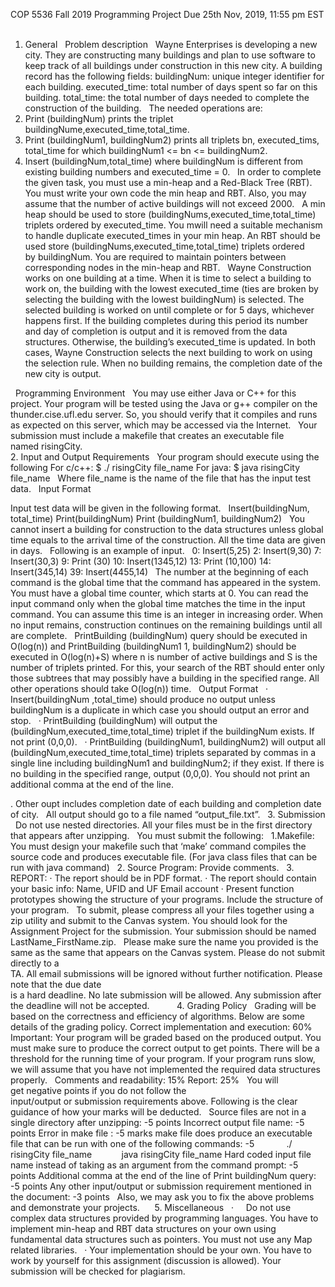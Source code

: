 COP 5536 Fall 2019
Programming Project
Due 25th Nov, 2019, 11:55 pm EST
 
1. General
 
Problem description
 
Wayne Enterprises is developing a new city. They are constructing many buildings and plan to use software to keep track of all buildings under construction in this new city. A building record has the following fields:
buildingNum: unique integer identifier for each building.
executed_time: total number of days spent so far on this building.
total_time: the total number of days needed to complete the construction of the building.
 
The needed operations are:
1. Print (buildingNum) prints the triplet buildingNume,executed_time,total_time.
2. Print (buildingNum1, buildingNum2) prints all triplets bn, executed_tims, total_time for which buildingNum1 <= bn <= buildingNum2.
3. Insert (buildingNum,total_time) where buildingNum is different from existing building numbers and executed_time = 0.
 
In order to complete the given task, you must use a min-heap and a Red-Black Tree (RBT). You must write your own code the min heap and RBT. Also, you may assume that the number of active buildings will not exceed 2000.
 
A min heap should be used to store (buildingNums,executed_time,total_time) triplets ordered by executed_time. You mwill need a suitable mechanism to handle duplicate executed_times in your min heap. An RBT should be used store (buildingNums,executed_time,total_time) triplets ordered by buildingNum. You are required to maintain pointers between corresponding nodes in the min-heap and RBT.
 
Wayne Construction works on one building at a time. When it is time to select a building to work on, the building with the lowest executed_time (ties are broken by selecting the building with the lowest buildingNum) is selected. The selected building is worked on until complete or for 5 days, whichever happens first. If the building completes during this period its number and day of completion is output and it is removed from the data structures. Otherwise, the building’s executed_time is updated. In both cases, Wayne Construction selects the next building to work on using the selection rule. When no building remains, the completion date of the new city is output.
 
 
 

 
Programming Environment
 
You may use either Java or C++ for this project. Your program will be tested using the Java or g++ compiler on the thunder.cise.ufl.edu server. So, you should verify that it compiles and runs as expected on this server, which may be accessed via the Internet.
 
Your submission must include a makefile that creates an executable file named risingCity.
 	
2. Input and Output Requirements
 
Your program should execute using the following
For c/c++:
$ ./ risingCity file_name
For java:
$ java risingCity file_name
 
Where file_name is the name of the file that has the input test data.
 
Input Format

Input test data will be given in the following format.
 
Insert(buildingNum, total_time)
Print(buildingNum)
Print (buildingNum1, buildingNum2)
 
You cannot insert a building for construction to the data structures unless global time equals to the arrival time of the construction. All the time data are given in days.
 
Following is an example of input.
 
0: Insert(5,25)
2: Insert(9,30)
7: Insert(30,3)
9: Print (30)
10: Insert(1345,12)
13: Print (10,100)
14: Insert(345,14)
39: Insert(4455,14)
 
The number at the beginning of each command is the global time that the command has appeared in the system. You must have a global time counter, which starts at 0. You can read the input command only when the global time matches the time in the input command. You can assume this time is an integer in increasing order. When no input remains, construction continues on the remaining buildings until all are complete.
 
PrintBuilding (buildingNum) query should be executed in O(log(n)) and PrintBuilding (buildingNum1 1, buildingNum2) should be executed in O(log(n)+S) where n is number of active buildings and S is the number of triplets printed. For this, your search of the RBT should enter only those subtrees that may possibly have a building in the specified range. All other operations should take O(log(n)) time.
 
Output Format
 
· Insert(buildingNum ,total_time) should produce no output unless buildingNum is a duplicate in which case you should output an error and stop.
 
· PrintBuilding (buildingNum) will output the (buildingNum,executed_time,total_time) triplet if the buildingNum exists. If not print (0,0,0).
 
· PrintBuilding (buildingNum1, buildingNum2) will output all (buildingNum,executed_time,total_time) triplets separated by commas in a single line including buildingNum1 and buildingNum2; if they exist. If there is no building in the specified range, output (0,0,0). You should not print an additional comma at the end of the line.

. Other oupt includes completion date of each building and completion date of city.
 
All output should go to a file named “output_file.txt”.
 
3. Submission
 
Do not use nested directories. All your files must be in the first directory that appears after unzipping.
 
You must submit the following:
 
1.Makefile: You must design your makefile such that ‘make’ command compiles the source code and produces executable file. (For java class files that can be run with java command)
 
2. Source Program: Provide comments.
 
3. REPORT:
· The report should be in PDF format.
· The report should contain your basic info: Name, UFID and UF Email account
· Present function prototypes showing the structure of your programs. Include the structure of your program.
 
To submit, please compress all your files together using a zip utility and submit to the Canvas system. You should look for the Assignment Project for the submission.
Your submission should be named LastName_FirstName.zip.
 
Please make sure the name you provided is the same as the same that appears on the Canvas system. Please do not submit directly to a TA. All email submissions will be ignored without further notification. Please note that the due date is a hard deadline. No late submission will be allowed. Any submission after the deadline will not be accepted.
 
 
 
 
 
4. Grading Policy
 
Grading will be based on the correctness and efficiency of algorithms. Below are some details of the grading policy.
Correct implementation and execution: 60%
Important: Your program will be graded based on the produced output. You must make sure to produce the correct output to get points. There will be a threshold for the running time of your program. If your program runs slow, we will assume that you have not implemented the required data structures properly.
 
Comments and readability: 15%
Report: 25%
 
You will get negative points if you do not follow the input/output or submission requirements above. Following is the clear guidance of how your marks will be deducted.
 
Source files are not in a single directory after unzipping: -5 points
Incorrect output file name: -5 points
Error in make file : -5 marks
make file does produce an executable file that can be run with one of the following commands: -5 
           ./ risingCity file_name
           java risingCity file_name
Hard coded input file name instead of taking as an argument from the command prompt: -5 points
Additional comma at the end of the line of Print buildingNum query: -5 points
Any other input/output or submission requirement mentioned in the document: -3 points
 
Also, we may ask you to fix the above problems and demonstrate your projects.
 
 
 5. Miscellaneous
 
·     Do not use complex data structures provided by programming languages. You have to implement min-heap and RBT data structures on your own using fundamental data structures such as pointers. You must not use any Map related libraries.
 
· Your implementation should be your own. You have to work by yourself for this assignment (discussion is allowed). Your submission will be checked for plagiarism.

